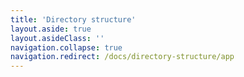 ```yaml
---
title: 'Directory structure'
layout.aside: true
layout.asideClass: ''
navigation.collapse: true
navigation.redirect: /docs/directory-structure/app
---
```

